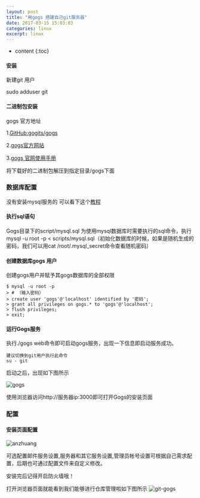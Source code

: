 ```yaml
---
layout: post
title: "用gogs 搭建自己git服务器"
date: 2017-03-15 15:03:03
categories: linux
excerpt: linux
---
```


* content
{:toc}

#### 安装

 新建git 用户

 sudo  adduser git 

#### 二进制包安装

 gogs 官方地址 

 1.[GitHub:gogits/gogs](https://github.com/gogits/gogs/)

 2.[gogs官方网站](https://gogs.io/)
	
 3.[gogs 官网使用手册](https://gogs.io/docs)

将下载好的二进制包解压到指定目录/gogs下面
	
### 数据库配置

 没有安装mysql服务的 可以看下这个[教程](http://www.linuxidc.com/Linux/2015-04/116003.htm)

#### 执行sql语句
 Gogs目录下的script/mysql.sql 为使用mysql数据库时需要执行的sql命令，执行mysql -u root -p < scripts/mysql.sql（初始化数据库的时候，如果是随机生成的密码，我们可以用cat /root/.mysql_secret命令查看随机密码）

#### 创建数据库gogs 用户

 创建gogs用户并赋予其gogs数据库的全部权限

	$ mysql -u root -p
	> # （输入密码）
	> create user 'gogs'@'localhost' identified by '密码';
	> grant all privileges on gogs.* to 'gogs'@'localhost';
	> flush privileges;
	> exit;

#### 运行Gogs服务

 执行./gogs web命令即可启动gogs服务，出现一下信息即启动服务成功。

	建议切换到git用户执行此命令
	su - git

启动之后，出现如下图所示

![gogs](http://hexing-w.github.io/css/pics/gogs.png)

使用浏览器访问http://服务器ip:3000即可打开Gogs的安装页面

### 配置

#### 安装页面配置
![anzhuang](http://hexing-w.github.io/css/pics/gogs-anzhuang.png)

可选配置邮件服务设置,服务器和其它服务设置,管理员帐号设置可根据自己需求配置，后期也可通过配置文件来自定义修改。

安装完后记得开启防火墙哦！

打开浏览器页面就能看到我们能够进行仓库管理啦如下图所示
![git-gogs](http://hexing-w.github.io/css/pics/git-gogs.png)